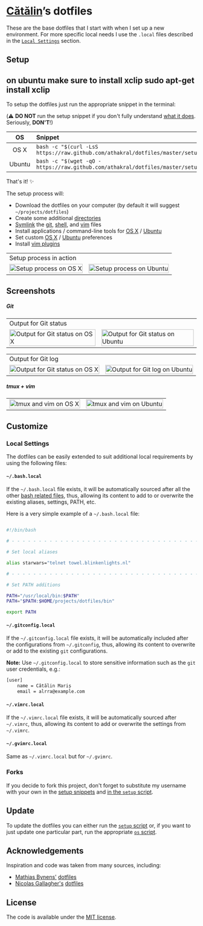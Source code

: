 # [Cătălin](https://github.com/alrra)’s dotfiles

These are the base dotfiles that I start with when I set up a
new environment. For more specific local needs I use the `.local`
files described in the [`Local Settings`](#local-settings) section.



## Setup

## on ubuntu make sure to install xclip sudo apt-get install xclip

To setup the dotfiles just run the appropriate snippet in the
terminal:

(:warning: **DO NOT** run the setup snippet if you don't fully
understand [what it does](setup.sh). Seriously, **DON'T**!)

| OS | Snippet |
|:---:|:---|
| OS X | `bash -c "$(curl -LsS https://raw.github.com/athakral/dotfiles/master/setup.sh)"` |
| Ubuntu | `bash -c "$(wget -qO - https://raw.github.com/athakral/dotfiles/master/setup.sh)"` |

That's it! :sparkles:

The setup process will:

* Download the dotfiles on your computer (by default it will suggest
  `~/projects/dotfiles`)
* Create some additional [directories](os/create_directories.sh)
* [Symlink](os/create_symbolic_links.sh) the
  [git](git),
  [shell](shell), and
  [vim](vim) files
* Install applications / command-line tools for
  [OS X](os/os_x/installs/main.sh) /
  [Ubuntu](os/ubuntu/installs/main.sh)
* Set custom
  [OS X](os/os_x/preferences/main.sh) /
  [Ubuntu](os/ubuntu/preferences/main.sh) preferences
* Install [vim plugins](vim/vim/plugins)

<table>
    <tbody>
        <tr><td colspan="2">Setup process in action</tr></td>
        <tr>
            <td>
                <img src="https://cloud.githubusercontent.com/assets/1223565/11821505/91e437be-a372-11e5-9500-025c316fe22c.gif" alt="Setup process on OS X" width="100%">
            </td>
            <td>
                <img src="https://cloud.githubusercontent.com/assets/1223565/12219151/086e5f92-b73f-11e5-9ecb-f4821981e06d.gif" alt="Setup process on Ubuntu" width="100%">
            </td>
        </tr>
    </tbody>
</table>


## Screenshots


##### Git

<table>
    <tbody>
        <tr><td colspan="2">Output for Git status</tr></td>
        <tr>
            <td>
                <img src="https://cloud.githubusercontent.com/assets/1223565/10561038/f9f11a28-7525-11e5-8e1d-a304ad3557f9.png" alt="Output for Git status on OS X" width="100%">
            </td>
            <td>
                <img src="https://cloud.githubusercontent.com/assets/1223565/8397636/3708d218-1ddb-11e5-9d40-21c6871271b9.png" alt="Output for Git status on Ubuntu" width="100%">
            </td>
        </tr>
    </tbody>
</table>

<table>
    <tbody>
        <tr><td colspan="2">Output for Git log</tr></td>
        <tr>
            <td>
                <img src="https://cloud.githubusercontent.com/assets/1223565/10560966/e4ec08a6-7523-11e5-8941-4e12f6550a63.png" alt="Output for Git status on OS X" width="100%">
            </td>
            <td>
                <img src="https://cloud.githubusercontent.com/assets/1223565/10560955/4b5e1300-7523-11e5-9e96-95ea67de9474.png" alt="Output for Git log on Ubuntu" width="100%">
            </td>
        </tr>
    </tbody>
</table>


##### tmux + vim

<table>
    <tbody>
        <tr>
            <td>
                <img src="https://cloud.githubusercontent.com/assets/1223565/10561007/498e1212-7525-11e5-8252-81503b3d6184.png" alt="tmux and vim on OS X" width="100%">
            </td>
            <td>
                <img src="https://cloud.githubusercontent.com/assets/1223565/10560956/557ca2de-7523-11e5-9000-fc1e189a95f5.png" alt="tmux and vim on Ubuntu" width="100%">
            </td>
        </tr>
    </tbody>
</table>


## Customize

### Local Settings

The dotfiles can be easily extended to suit additional local
requirements by using the following files:

#### `~/.bash.local`

If the `~/.bash.local` file exists, it will be automatically sourced
after all the other [bash related files](shell), thus, allowing its
content to add to or overwrite the existing aliases, settings, PATH,
etc.

Here is a very simple example of a `~/.bash.local` file:

```bash

#!/bin/bash

# - - - - - - - - - - - - - - - - - - - - - - - - - - - - - - - - - - -

# Set local aliases

alias starwars="telnet towel.blinkenlights.nl"

# - - - - - - - - - - - - - - - - - - - - - - - - - - - - - - - - - - -

# Set PATH additions

PATH="/usr/local/bin:$PATH"
PATH="$PATH:$HOME/projects/dotfiles/bin"

export PATH

```

#### `~/.gitconfig.local`

If the `~/.gitconfig.local` file exists, it will be automatically
included after the configurations from `~/.gitconfig`, thus, allowing
its content to overwrite or add to the existing `git` configurations.

__Note:__ Use `~/.gitconfig.local` to store sensitive information such
as the `git` user credentials, e.g.:

```bash
[user]
    name = Cătălin Mariș
    email = alrra@example.com
```

#### `~/.vimrc.local`

If the `~/.vimrc.local` file exists, it will be automatically sourced
after `~/.vimrc`, thus, allowing its content to add or overwrite the
settings from `~/.vimrc`.

#### `~/.gvimrc.local`

Same as `~/.vimrc.local` but for `~/.gvimrc`.

### Forks

If you decide to fork this project, don't forget to substitute my
username with your own in the [setup snippets](#setup) and [in the
`setup` script](https://github.com/alrra/dotfiles/blob/3d614ac304ad072fba0001111f22202415ad7ffc/setup.sh#L3).


## Update

To update the dotfiles you can either run the [`setup`
script](setup.sh) or, if you want to just update one particular part,
run the appropriate [`os` script](os).


## Acknowledgements

Inspiration and code was taken from many sources, including:

* [Mathias Bynens'](https://github.com/mathiasbynens)
  [dotfiles](https://github.com/mathiasbynens/dotfiles)
* [Nicolas Gallagher's](https://github.com/necolas)
  [dotfiles](https://github.com/necolas/dotfiles)


## License

The code is available under the [MIT license](LICENSE.txt).
